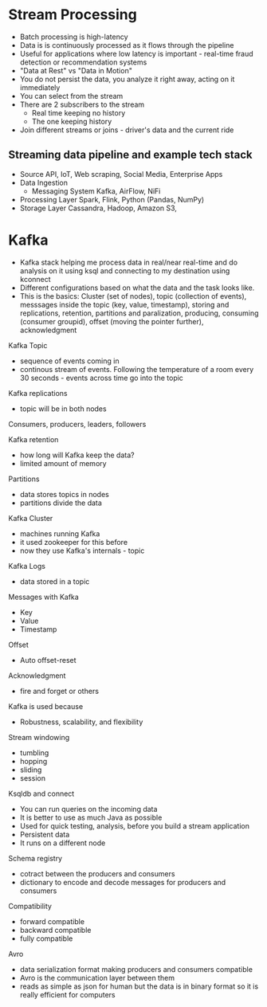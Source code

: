 # Stream Processing
- Batch processing is high-latency
- Data is is continuously processed as it flows through the pipeline
- Useful for applications where low latency is important - real-time fraud detection or recommendation systems
- "Data at Rest" vs "Data in Motion"
- You do not persist the data, you analyze it right away, acting on it immediately
- You can select from the stream
- There are 2 subscribers to the stream
  - Real time keeping no history
  - The one keeping history
- Join different streams or joins - driver's data and the current ride

## Streaming data pipeline and example tech stack
- Source 
API, IoT, Web scraping, Social Media, Enterprise Apps
- Data Ingestion
  - Messaging System
Kafka, AirFlow, NiFi
- Processing Layer
Spark, Flink, Python (Pandas, NumPy)
- Storage Layer
Cassandra, Hadoop, Amazon S3, 

# Kafka
- Kafka stack helping me process data in real/near real-time and do analysis on it using ksql and connecting to my destination using kconnect
- Different configurations based on what the data and the task looks like. 
- This is the basics:
    Cluster (set of nodes), topic (collection of events), messsages inside the topic (key, value, timestamp), storing and replications, retention, partitions and paralization, producing, consuming (consumer groupid), offset (moving the pointer further), acknowledgment

Kafka Topic
- sequence of events coming in
- continous stream of events. Following the temperature of a room every 30 seconds - events across time go into the topic

Kafka replications
- topic will be in both nodes

Consumers, producers, leaders, followers

Kafka retention
- how long will Kafka keep the data?
- limited amount of memory

Partitions
- data stores topics in nodes
- partitions divide the data


Kafka Cluster 
- machines running Kafka
- it used zookeeper for this before
- now they use Kafka's internals - topic

Kafka Logs 
- data stored in a topic

Messages with Kafka
- Key
- Value
- Timestamp

Offset
- Auto offset-reset

Acknowledgment
- fire and forget or others

Kafka is used because
- Robustness, scalability, and flexibility

Stream windowing
- tumbling
- hopping
- sliding
- session

Ksqldb and connect
- You can run queries on the incoming data
- It is better to use as much Java as possible
- Used for quick testing, analysis, before you build a stream application
- Persistent data 
- It runs on a different node

Schema registry
- cotract between the producers and consumers
- dictionary to encode and decode messages for producers and consumers

Compatibility
- forward compatible
- backward compatible
- fully compatible

Avro
- data serialization format making producers and consumers compatible
- Avro is the communication layer between them
- reads as simple as json for human but the data is in binary format so it is really efficient for computers